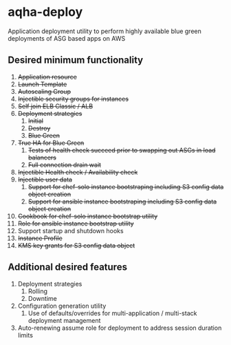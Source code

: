 # aqha-deploy
Application deployment utility to perform highly available blue green deployments of ASG based apps on AWS

## Desired minimum functionality
1. ~~Application resource~~
  1. ~~Launch Template~~
  1. ~~Autoscaling Group~~
1. ~~Injectible security groups for instances~~
1. ~~Self join ELB Classic / ALB~~
1. ~~Deployment strategies~~
   1. ~~Initial~~
   1. ~~Destroy~~
   1. ~~Blue Green~~
1. ~~True HA for Blue Green~~
   1. ~~Tests of health check succeed prior to swapping out ASGs in load balancers~~
   1. ~~Full connection drain wait~~
1. ~~Injectible Health check / Availability check~~
1. ~~Injectible user data~~
   1.  ~~Support for chef-solo instance bootstraping including S3 config data object creation~~
   1.  ~~Support for ansible instance bootstraping including S3 config data object creation~~
1. ~~Cookbook for chef-solo instance bootstrap utility~~
1. ~~Role for ansible instance bootstrap utility~~
1. Support startup and shutdown hooks
1. ~~Instance Profile~~
1. ~~KMS key grants for S3 config data object~~

## Additional desired features
1. Deployment strategies
   1. Rolling
   1. Downtime
1. Configuration generation utility
   1.  Use of defaults/overrides for multi-application / multi-stack deployment management
1. Auto-renewing assume role for deployment to address session duration limits
